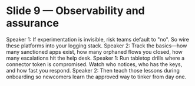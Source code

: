 # Slide 9 — Observability and assurance

Speaker 1: If experimentation is invisible, risk teams default to "no". So wire these platforms into your logging stack.
Speaker 2: Track the basics—how many sanctioned apps exist, how many orphaned flows you closed, how many escalations hit the help desk.
Speaker 1: Run tabletop drills where a connector token is compromised. Watch who notices, who has the keys, and how fast you respond.
Speaker 2: Then teach those lessons during onboarding so newcomers learn the approved way to tinker from day one.
